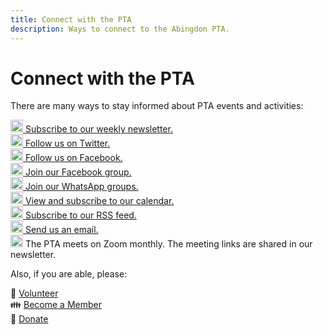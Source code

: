 ```yaml
---
title: Connect with the PTA
description: Ways to connect to the Abingdon PTA.
---
```


# Connect with the PTA

There are many ways to stay informed about PTA events and activities:

[<img src="/img/Newsletter.svg" height="20" width="20"> Subscribe to our weekly newsletter.](https://visitor.constantcontact.com/d.jsp?m=1102670663149&p=oi)  
[<img src="/img/Twitter.svg" height="20" width="20"> Follow us on Twitter.](https://twitter.com/AbingdonPTA)  
[<img src="/img/Facebook.svg" height="20" width="20"> Follow us on Facebook.](https://www.facebook.com/AbingdonElementaryPTA)  
[<img src="/img/Facebook.svg" height="20" width="20"> Join our Facebook group.](https://www.facebook.com/AbingdonElementaryPTA)  
[<img src="/img/WhatsApp.svg" height="20" width="20"> Join our WhatsApp groups.](/whatsapp)  
[<img src="/img/Calendar.svg" height="20" width="20"> View and subscribe to our calendar.](/calendar)  
[<img src="/img/RSS.svg" height="20" width="20"> Subscribe to our RSS feed.](https://next.abingdonpta.org/posts/index.xml)  
[<img src="/img/Email.svg" height="20" width="20"> Send us an email.](mailto:abingdonelementaryPTA@gmail.com)  
<img src="/img/Zoom.svg" height="20" width="20"> The PTA meets on Zoom monthly. The meeting links are shared in our newsletter.

Also, if you are able, please:

🔨 [Volunteer](https://docs.google.com/forms/d/e/1FAIpQLSdk4KJFIDuigz-EyhdPuWM_GejjZ5rpx9emd6jHxb2xKPQgGA/viewform?usp=sf_link)  
👪 [Become a Member](https://abingdonpta.memberhub.com/store?category=Memberships)  
🎁 [Donate](https://abingdonpta.memberhub.com/store/items/62200)